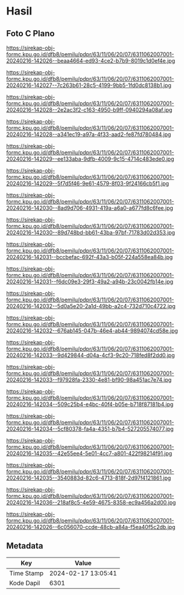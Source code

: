 # Hasil

## Foto C Plano

https://sirekap-obj-formc.kpu.go.id/dfb8/pemilu/pdpr/63/11/06/20/07/6311062007001-20240216-142026--beaa4664-ed93-4ce2-b7b9-8019c1d0ef4e.jpg

https://sirekap-obj-formc.kpu.go.id/dfb8/pemilu/pdpr/63/11/06/20/07/6311062007001-20240216-142027--7c263b61-28c5-4199-9bb5-1fd0dc8138b1.jpg

https://sirekap-obj-formc.kpu.go.id/dfb8/pemilu/pdpr/63/11/06/20/07/6311062007001-20240216-142028--2e2ac3f2-c163-4950-b9ff-0940294a08af.jpg

https://sirekap-obj-formc.kpu.go.id/dfb8/pemilu/pdpr/63/11/06/20/07/6311062007001-20240216-142028--a341ec19-a97a-4f33-aad2-fe87fd780484.jpg

https://sirekap-obj-formc.kpu.go.id/dfb8/pemilu/pdpr/63/11/06/20/07/6311062007001-20240216-142029--ee133aba-9dfb-4009-9c15-4714c483ede0.jpg

https://sirekap-obj-formc.kpu.go.id/dfb8/pemilu/pdpr/63/11/06/20/07/6311062007001-20240216-142029--5f7d5f46-9e61-4579-8f03-9f24166cb5f1.jpg

https://sirekap-obj-formc.kpu.go.id/dfb8/pemilu/pdpr/63/11/06/20/07/6311062007001-20240216-142030--8ad9d706-4931-419a-a6a0-a677fd8c6fee.jpg

https://sirekap-obj-formc.kpu.go.id/dfb8/pemilu/pdpr/63/11/06/20/07/6311062007001-20240216-142030--89d748bd-bb61-43ba-97bf-71783d02d353.jpg

https://sirekap-obj-formc.kpu.go.id/dfb8/pemilu/pdpr/63/11/06/20/07/6311062007001-20240216-142031--bccbefac-692f-43a3-b05f-224a558ea84b.jpg

https://sirekap-obj-formc.kpu.go.id/dfb8/pemilu/pdpr/63/11/06/20/07/6311062007001-20240216-142031--f6dc09e3-29f3-49a2-a94b-23c0042fb14e.jpg

https://sirekap-obj-formc.kpu.go.id/dfb8/pemilu/pdpr/63/11/06/20/07/6311062007001-20240216-142032--5d0a5e20-2a1d-49bb-a2c4-732d710c4722.jpg

https://sirekap-obj-formc.kpu.go.id/dfb8/pemilu/pdpr/63/11/06/20/07/6311062007001-20240216-142032--676ab145-047b-46e4-ab44-9894074cd58e.jpg

https://sirekap-obj-formc.kpu.go.id/dfb8/pemilu/pdpr/63/11/06/20/07/6311062007001-20240216-142033--9d429844-d04a-4cf3-9c20-718fed8f2dd0.jpg

https://sirekap-obj-formc.kpu.go.id/dfb8/pemilu/pdpr/63/11/06/20/07/6311062007001-20240216-142033--f97928fa-2330-4e81-bf90-98a451ac7e74.jpg

https://sirekap-obj-formc.kpu.go.id/dfb8/pemilu/pdpr/63/11/06/20/07/6311062007001-20240216-142034--509c25b4-e4bc-40f4-b05e-b718f87181b4.jpg

https://sirekap-obj-formc.kpu.go.id/dfb8/pemilu/pdpr/63/11/06/20/07/6311062007001-20240216-142034--5cf80378-fa4a-4351-b7b4-527205574077.jpg

https://sirekap-obj-formc.kpu.go.id/dfb8/pemilu/pdpr/63/11/06/20/07/6311062007001-20240216-142035--42e55ee4-5e01-4cc7-a801-422f98214f91.jpg

https://sirekap-obj-formc.kpu.go.id/dfb8/pemilu/pdpr/63/11/06/20/07/6311062007001-20240216-142035--3540883d-82c6-4713-818f-2d97f4121861.jpg

https://sirekap-obj-formc.kpu.go.id/dfb8/pemilu/pdpr/63/11/06/20/07/6311062007001-20240216-142036--218af8c5-4e59-4675-8358-ec9a456a2d00.jpg

https://sirekap-obj-formc.kpu.go.id/dfb8/pemilu/pdpr/63/11/06/20/07/6311062007001-20240216-142026--6c056070-ccde-48cb-a84a-f5ea40f5c2db.jpg


## Metadata

| Key        | Value               |
| ---------- | ------------------- |
| Time Stamp | 2024-02-17 13:05:41 |
| Kode Dapil | 6301                |



